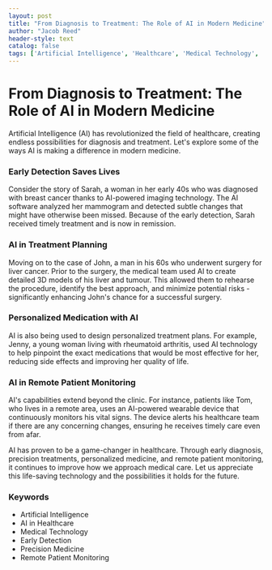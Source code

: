 ```yaml
---
layout: post
title: "From Diagnosis to Treatment: The Role of AI in Modern Medicine"
author: "Jacob Reed"
header-style: text
catalog: false
tags: ['Artificial Intelligence', 'Healthcare', 'Medical Technology', 'Early Detection', 'Precision Medicine', 'Remote Patient Monitoring']
---
```


# From Diagnosis to Treatment: The Role of AI in Modern Medicine

Artificial Intelligence (AI) has revolutionized the field of healthcare, creating endless possibilities for diagnosis and treatment. Let's explore some of the ways AI is making a difference in modern medicine.

### Early Detection Saves Lives

Consider the story of Sarah, a woman in her early 40s who was diagnosed with breast cancer thanks to AI-powered imaging technology. The AI software analyzed her mammogram and detected subtle changes that might have otherwise been missed. Because of the early detection, Sarah received timely treatment and is now in remission.

### AI in Treatment Planning

Moving on to the case of John, a man in his 60s who underwent surgery for liver cancer. Prior to the surgery, the medical team used AI to create detailed 3D models of his liver and tumour. This allowed them to rehearse the procedure, identify the best approach, and minimize potential risks - significantly enhancing John's chance for a successful surgery.

### Personalized Medication with AI

AI is also being used to design personalized treatment plans. For example, Jenny, a young woman living with rheumatoid arthritis, used AI technology to help pinpoint the exact medications that would be most effective for her, reducing side effects and improving her quality of life.

### AI in Remote Patient Monitoring

AI's capabilities extend beyond the clinic. For instance, patients like Tom, who lives in a remote area, uses an AI-powered wearable device that continuously monitors his vital signs. The device alerts his healthcare team if there are any concerning changes, ensuring he receives timely care even from afar.

AI has proven to be a game-changer in healthcare. Through early diagnosis, precision treatments, personalized medicine, and remote patient monitoring, it continues to improve how we approach medical care. Let us appreciate this life-saving technology and the possibilities it holds for the future.

### Keywords
- Artificial Intelligence
- AI in Healthcare
- Medical Technology
- Early Detection
- Precision Medicine
- Remote Patient Monitoring
